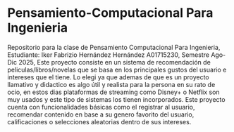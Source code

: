 # Pensamiento-Computacional Para Ingenieria
Repositorio para la clase de Pensamiento Computacional Para Ingenieria, Estudiante: Iker Fabrizio Hernández Hernández A01715230, Semestre Ago-Dic 2025, Este proyecto  consiste en un sistema de recomendación de peliculas/libros/novelas que se basa en los principales gustos del usuario e intereses que el tiene.
Lo elegi ya que ademas de que es un proyecto llamativo y didactico es algo útil y realista para la persona en su rato de ocio, en estos dias plataformas de streaming como Disney+ o Netflix son muy usados y este tipo de sistemas los tienen incorporados.
Este proyecto cuenta con funcionalidades básicas como el registrar al usuario, recomendar contenido en base a su genero favorito del usuario, calificaciones o selecciones aleatorias dentro de sus intereses.
